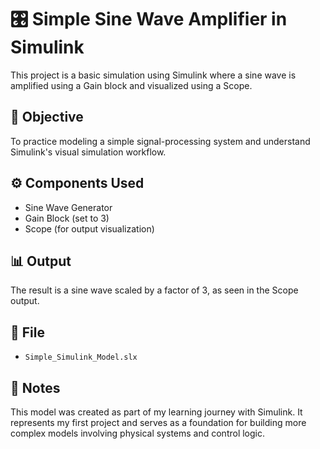 # 🎛️ Simple Sine Wave Amplifier in Simulink

This project is a basic simulation using Simulink where a sine wave is amplified using a Gain block and visualized using a Scope.


## 🎯 Objective  
To practice modeling a simple signal-processing system and understand Simulink's visual simulation workflow.


## ⚙️ Components Used  
- Sine Wave Generator  
- Gain Block (set to 3)  
- Scope (for output visualization)


## 📊 Output  
The result is a sine wave scaled by a factor of 3, as seen in the Scope output.


## 📁 File  
- `Simple_Simulink_Model.slx`
  

## 📝 Notes  
This model was created as part of my learning journey with Simulink. It represents my first project and serves as a foundation for building more complex models involving physical systems and control logic.
